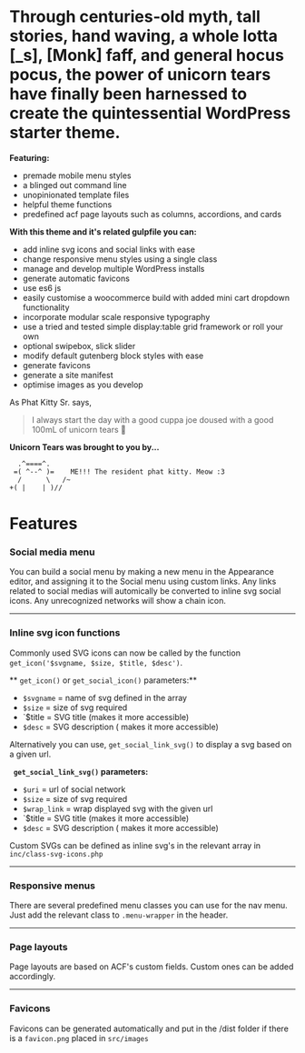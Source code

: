 # Through centuries-old myth, tall stories, hand waving, a whole lotta [_s], [Monk] faff, and general hocus pocus, the power of unicorn tears have finally been harnessed to create the quintessential WordPress starter theme.

**Featuring:**
  - premade mobile menu styles
  - a blinged out command line
  - unopinionated template files
  - helpful theme functions
  - predefined acf page layouts such as columns, accordions, and cards

**With this theme and it's related gulpfile you can:**
  - add inline svg icons and social links with ease
  - change responsive menu styles using a single class
  - manage and develop multiple WordPress installs
  - generate automatic favicons
  - use es6 js
  - easily customise a woocommerce build with added mini cart dropdown functionality
  - incorporate modular scale responsive typography
  - use a tried and tested simple display:table grid framework or roll your own
  - optional swipebox, slick slider
  - modify default gutenberg block styles with ease
  - generate favicons
  - generate a site manifest
  - optimise images as you develop

As Phat Kitty Sr. says,

> I always start the day with a good cuppa joe
> doused with a good 100mL of unicorn tears 💋


**Unicorn Tears was brought to you by...**
```
  .^====^.
 =( ^--^ )=    ME!!! The resident phat kitty. Meow :3
  /      \   /~
+( |    | )//
```

# Features

### Social media menu
You can build a social menu by making a new menu in the Appearance editor, and assigning it to the Social menu using custom links. Any links related to social medias will automically be converted to inline svg social icons. Any unrecognized networks will show a chain icon.

---

### Inline svg icon functions
Commonly used SVG icons can now be called by the function `get_icon('$svgname, $size, $title, $desc')`.

** `get_icon()` or  `get_social_icon()` parameters:**
- `$svgname` = name of svg defined in the array
- `$size` = size of svg required
- `$title = SVG title (makes it more accessible)
- `$desc` = SVG description ( makes it more accessible)

Alternatively you can use, `get_social_link_svg()` to display a svg based on a given url.

**` get_social_link_svg()` parameters:**
- `$uri` = url of social network
- `$size` = size of svg required
- `$wrap_link` = wrap displayed svg with the given url
- `$title = SVG title (makes it more accessible)
- `$desc` = SVG description ( makes it more accessible)

Custom SVGs can be defined as inline svg's in the relevant array in `inc/class-svg-icons.php`

---

### Responsive menus

There are several predefined menu classes you can use for the nav menu. Just add the relevant class to `.menu-wrapper` in the header.

---

### Page layouts

Page layouts are based on ACF's custom fields. Custom ones can be added accordingly.

---

### Favicons
Favicons can be generated automatically and put in the /dist folder if there is a `favicon.png` placed in `src/images`